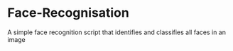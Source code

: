 # Face-Recognisation
A simple face recognition script that identifies and classifies all faces in an image
